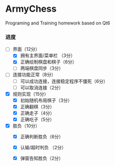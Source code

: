 # ArmyChess
Programing and Training homework based on Qt6



### 进度

- [ ] 界面（12分）
  - [x] 拥有主界面/菜单栏 （3分）
  - [x] 正确绘制棋盘和棋子（6分）
  - [ ] 两端棋盘同步（3分）
- [ ] 连接功能正常（8分）
  - [ ] 可以成功连接，连接稳定程序不僵死（6分）
  - [ ] 可以取消连接（2分）
- [x] 规则实现（15分）
  - [x] 初始随机布局棋子（3分）
  - [x] 正确翻棋（3分）
  - [x] 正确走子（4分）
  - [x] 正确吃子（5分）
- [x] 胜负（10分）
  - [x] 正确判断胜负（6分）
  - [x] 认输/超时判负 （2分）
  - [x] 弹窗告知胜负（2分）

